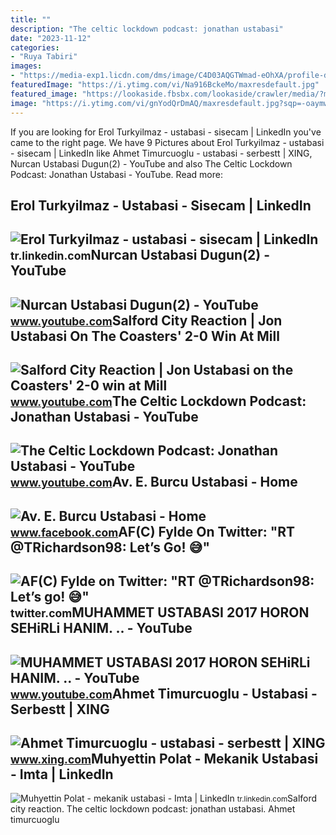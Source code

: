 ```yaml
---
title: ""
description: "The celtic lockdown podcast: jonathan ustabasi"
date: "2023-11-12"
categories:
- "Ruya Tabiri"
images:
- "https://media-exp1.licdn.com/dms/image/C4D03AQGTWmad-eOhXA/profile-displayphoto-shrink_800_800/0/1595998161398?e=2147483647&amp;v=beta&amp;t=eYJ9nOrUVQsHoEEGTWfTUApTg2YPdKTl6ZnQrUEYF_g"
featuredImage: "https://i.ytimg.com/vi/Na916BckeMo/maxresdefault.jpg"
featured_image: "https://lookaside.fbsbx.com/lookaside/crawler/media/?media_id=423397768134144"
image: "https://i.ytimg.com/vi/gnYodQrDmAQ/maxresdefault.jpg?sqp=-oaymwEmCIAKENAF8quKqQMa8AEB-AHeA4AC4AOKAgwIABABGGUgWShdMA8=&amp;rs=AOn4CLAq_y57_YZSbgHYnS_GJKWpD5jt_w"
---
```


If you are looking for Erol Turkyilmaz - ustabasi - sisecam | LinkedIn you've came to the right page. We have 9 Pictures about Erol Turkyilmaz - ustabasi - sisecam | LinkedIn like Ahmet Timurcuoglu - ustabasi - serbestt | XING, Nurcan Ustabasi Dugun(2) - YouTube and also The Celtic Lockdown Podcast: Jonathan Ustabasi - YouTube. Read more:

Erol Turkyilmaz - Ustabasi - Sisecam | LinkedIn
-----------------------------------------------

 ![Erol Turkyilmaz - ustabasi - sisecam | LinkedIn](https://media-exp1.licdn.com/dms/image/C4D03AQGTWmad-eOhXA/profile-displayphoto-shrink_800_800/0/1595998161398?e=2147483647&v=beta&t=eYJ9nOrUVQsHoEEGTWfTUApTg2YPdKTl6ZnQrUEYF_g) <small>tr.linkedin.com</small>Nurcan Ustabasi Dugun(2) - YouTube
----------------------------------

 ![Nurcan Ustabasi Dugun(2) - YouTube](https://i.ytimg.com/vi/6JBqUylR2KM/maxresdefault.jpg?sqp=-oaymwEmCIAKENAF8quKqQMa8AEB-AGUA4AC0AWKAgwIABABGHIgTShEMA8=&rs=AOn4CLDPDa6Vf9kKIvBIThPtvIaAOVpsNg) <small>www.youtube.com</small>Salford City Reaction | Jon Ustabasi On The Coasters' 2-0 Win At Mill
---------------------------------------------------------------------

 ![Salford City Reaction | Jon Ustabasi on the Coasters' 2-0 win at Mill](https://i.ytimg.com/vi/vr6q8OJ5it0/maxresdefault.jpg) <small>www.youtube.com</small>The Celtic Lockdown Podcast: Jonathan Ustabasi - YouTube
--------------------------------------------------------

 ![The Celtic Lockdown Podcast: Jonathan Ustabasi - YouTube](https://i.ytimg.com/vi/Na916BckeMo/maxresdefault.jpg) <small>www.youtube.com</small>Av. E. Burcu Ustabasi - Home
----------------------------

 ![Av. E. Burcu Ustabasi - Home](https://lookaside.fbsbx.com/lookaside/crawler/media/?media_id=423397768134144) <small>www.facebook.com</small>AF(C) Fylde On Twitter: "RT @TRichardson98: Let’s Go! 😅"
--------------------------------------------------------

 ![AF(C) Fylde on Twitter: "RT @TRichardson98: Let’s go! 😅"](https://pbs.twimg.com/media/FzTpRStWYAI6u81.jpg) <small>twitter.com</small>MUHAMMET USTABASI 2017 HORON SEHiRLi HANIM. .. - YouTube
--------------------------------------------------------

 ![MUHAMMET USTABASI 2017 HORON SEHiRLi HANIM. .. - YouTube](https://i.ytimg.com/vi/gnYodQrDmAQ/maxresdefault.jpg?sqp=-oaymwEmCIAKENAF8quKqQMa8AEB-AHeA4AC4AOKAgwIABABGGUgWShdMA8=&rs=AOn4CLAq_y57_YZSbgHYnS_GJKWpD5jt_w) <small>www.youtube.com</small>Ahmet Timurcuoglu - Ustabasi - Serbestt | XING
----------------------------------------------

 ![Ahmet Timurcuoglu - ustabasi - serbestt | XING](https://profile-images.xing.com/images/b952675df1d4ae33a51df6df926a8691-16/ahmet-timurcuoglu.1024x1024.jpg) <small>www.xing.com</small>Muhyettin Polat - Mekanik Ustabasi - Imta | LinkedIn
----------------------------------------------------

 ![Muhyettin Polat - mekanik ustabasi - Imta | LinkedIn](https://media.licdn.com/dms/image/C4E03AQF5gVw4Q8Mhxg/profile-displayphoto-shrink_800_800/0/1528394965211?e=2147483647&v=beta&t=iRU4Q0Kbk5d4T3_DqKe5WCTLTiXvdUkwVQTrZ6r5xpc) <small>tr.linkedin.com</small>Salford city reaction. The celtic lockdown podcast: jonathan ustabasi. Ahmet timurcuoglu
